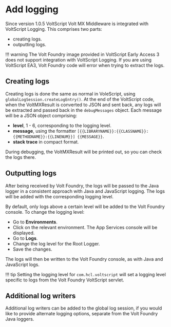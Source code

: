 # Add logging

Since version 1.0.5 VoltScript Volt MX Middleware is integrated with VoltScript Logging. This comprises two parts:

- creating logs.
- outputting logs.

!!! warning
    The Volt Foundry image provided in VoltScript Early Access 3 does not support integration with VoltScript Logging. If you are using VoltScript EA3, Volt Foundry code will error when trying to extract the logs.

## Creating logs

Creating logs is done the same as normal in VoleScript, using `globalLogSession.createLogEntry()`. At the end of the VoltScript code, when the VoltMXResult is converted to JSON and sent back, any logs will be extracted and passed back in the `debugMessages` object. Each message will be a JSON  object comprising:

- **level**, 1 - 6, corresponding to the logging level.
- **message**, using the formatter `[{{LIBRARYNAME}}:{{CLASSNAME}}:{{METHODNAME}}:{{LINENUM}}] {{MESSAGE}}`.
- **stack trace** in compact format.

During debugging, the VoltMXResult will be printed out, so you can check the logs there.

## Outputting logs

After being received by Volt Foundry, the logs will be passed to the Java logger in a consistent approach with Java and JavaScript logging. The logs will be added with the corresponding logging level.

By default, only logs above a certain level will be added to the Volt Foundry console. To change the logging level:

- Go to **Environments**.
- Click on the relevant environment. The App Services console will be displayed.
- Go to **Logs**.
- Change the log level for the Root Logger.
- Save the changes.

The logs will then be written to the Volt Foundry console, as with Java and JavaScript logs.

!!! tip
    Setting the logging level for `com.hcl.voltscript` will set a logging level specific to logs from the Volt Foundry VoltScript servlet.

## Additional log writers

Additional log writers can be added to the global log session, if you would like to provide alternate logging options, separate from the Volt Foundry Java loggers.